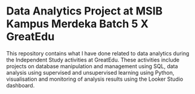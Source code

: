 # Data Analytics Project at MSIB Kampus Merdeka Batch 5 X GreatEdu 

This repository contains what I have done related to data analytics during the Independent Study activities at GreatEdu. These activities include projects on database manipulation and management using SQL, data analysis using supervised and unsupervised learning using Python, visualisation and monitoring of analysis results using the Looker Studio dashboard.
